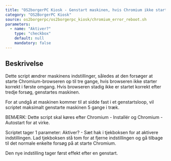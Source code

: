 ```yaml
---
title: "OS2borgerPC Kiosk - Genstart maskinen, hvis Chromium ikke starter korrekt"
category: "OS2BorgerPC Kiosk"
source: os2borgerpc/os2borgerpc_kiosk/chromium_error_reboot.sh
parameters:
  - name: "Aktiver?"
    type: "checkbox"
    default: null
    mandatory: false
---
```


## Beskrivelse
Dette script ændrer maskinens indstillinger, således at den forsøger at starte Chromium-browseren op til tre gange, hvis browseren ikke starter korrekt i første omgang. Hvis browseren stadig ikke er startet korrekt efter tredje forsøg, genstartes maskinen.

For at undgå at maskinen kommer til at sidde fast i et genstartsloop, vil scriptet maksimalt genstarte maskinen 5 gange i træk.

BEMÆRK: Dette script skal køres efter Chromium - Installér og Chromium - Autostart for at virke.

Scriptet tager 1 parameter:
Aktiver? - Sæt hak i tjekboksen for at aktivere indstillingen. Lad tjekboksen stå tom for at fjerne indstillingen og gå tilbage til det normale enkelte forsøg på at starte Chromium.

Den nye indstilling tager først effekt efter en genstart.